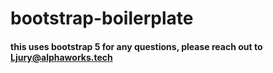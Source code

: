 # bootstrap-boilerplate
#### this uses bootstrap 5 for any questions, please reach out to Ljury@alphaworks.tech